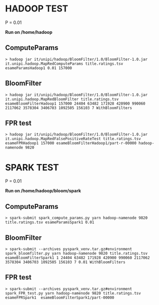 # HADOOP TEST

P = 0.01

**Run on /home/hadoop**

## ComputeParams
```
> hadoop jar it/unipi/hadoop/BloomFilter/1.0/BloomFilter-1.0.jar it.unipi.hadoop.MapRedComputeParams title.ratings.tsv esameParamsHadoop1 0.01 157000
```

## BloomFilter
```
> hadoop jar it/unipi/hadoop/BloomFilter/1.0/BloomFilter-1.0.jar it.unipi.hadoop.MapRedBloomFilter title.ratings.tsv esameBloomFilterHadoop1 157000 24404 63482 171928 420900 990060 2117062 3578304 3406703 1092505 156103 7 WithBloomFilters
```

## FPR test
```
> hadoop jar it/unipi/hadoop/BloomFilter/1.0/BloomFilter-1.0.jar it.unipi.hadoop.MapRedFalsePositiveRateTest title.ratings.tsv esameFPRHadoop1 157000 esameBloomFilterHadoop1/part-r-00000 hadoop-namenode 9820
```

# SPARK TEST

P = 0.01

**Run on /home/hadoop/bloom/spark**

## ComputeParams
```
> spark-submit spark_compute_params.py yarn hadoop-namenode 9820 title.ratings.tsv esameParamsSpark1 0.01
```

## BloomFilter
```
> spark-submit --archives pyspark_venv.tar.gz#environment spark_bloomfilter.py yarn hadoop-namenode 9820 title.ratings.tsv esameBloomFilterSpark1 1 24404 63482 171928 420900 990060 2117062 3578304 3406703 1092505 156103 7 0.01 WithBloomFilters
```

## FPR test
```
> spark-submit --archives pyspark_venv.tar.gz#environment spark_FPR_test.py yarn hadoop-namenode 9820 title.ratings.tsv esameFPRSpark1  esameBloomFilterSpark1/part-00000
```